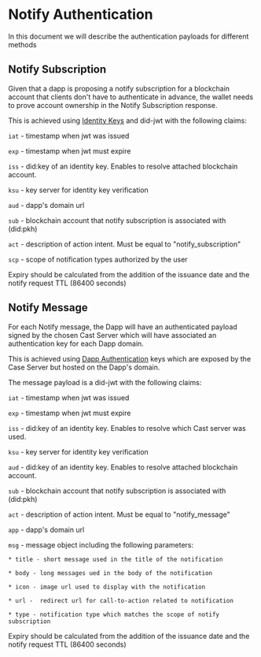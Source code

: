 # Notify Authentication

In this document we will describe the authentication payloads for different methods

## Notify Subscription

Given that a dapp is proposing a notify subscription for a blockchain account that clients don't have to authenticate in advance, the wallet needs to prove account ownership in the Notify Subscription response.

This is achieved using [Identity Keys](../../servers/keys/identity-keys) and did-jwt with the following claims:

`iat` - timestamp when jwt was issued

`exp` - timestamp when jwt must expire

`iss` - did:key of an identity key. Enables to resolve attached blockchain account.

`ksu` - key server for identity key verification

`aud` - dapp's domain url

`sub` - blockchain account that notify subscription is associated with (did:pkh)

`act` - description of action intent. Must be equal to "notify_subscription"

`scp` - scope of notification types authorized by the user

Expiry should be calculated from the addition of the issuance date and the notify request TTL (86400 seconds)
 

## Notify Message

For each Notify message, the Dapp will have an authenticated payload signed by the chosen Cast Server which will have associated an authentication key for each Dapp domain.

This is achieved using [Dapp Authentication](./dapp-authentication.md) keys which are exposed by the Case Server but hosted on the Dapp's domain.

The message payload is a did-jwt with the following claims:

`iat` - timestamp when jwt was issued

`exp` - timestamp when jwt must expire

`iss` - did:key of an identity key. Enables to resolve which Cast server was used.

`ksu` - key server for identity key verification

`aud` - did:key of an identity key. Enables to resolve attached blockchain account.

`sub` - blockchain account that notify subscription is associated with (did:pkh)

`act` - description of action intent. Must be equal to "notify_message"

`app` - dapp's domain url

`msg` - message object including the following parameters:

    * title - short message used in the title of the notification

    * body - long messages ued in the body of the notification
 
    * icon - image url used to display with the notification
 
    * url -  redirect url for call-to-action related to notification
 
    * type - notification type which matches the scope of notify subscription

Expiry should be calculated from the addition of the issuance date and the notify request TTL (86400 seconds)
